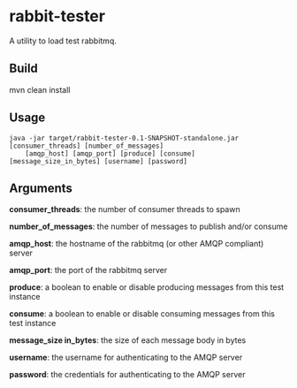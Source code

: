 rabbit-tester
=============

A utility to load test rabbitmq.

Build
-----------
mvn clean install

Usage
---------
    java -jar target/rabbit-tester-0.1-SNAPSHOT-standalone.jar [consumer_threads] [number_of_messages]
        [amqp_host] [amqp_port] [produce] [consume] [message_size_in_bytes] [username] [password]

Arguments
---------------

**consumer_threads**: the number of consumer threads to spawn

**number_of_messages**: the number of messages to publish and/or consume

**amqp_host**: the hostname of the rabbitmq (or other AMQP compliant) server

**amqp_port**: the port of the rabbitmq server

**produce**: a boolean to enable or disable producing messages from this test instance

**consume**: a boolean to enable or disable consuming messages from this test instance

**message_size in_bytes**: the size of each message body in bytes

**username**: the username for authenticating to the AMQP server

**password**: the credentials for authenticating to the AMQP server
